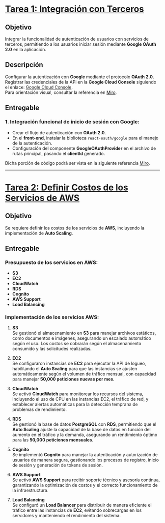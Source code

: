 # [Tarea 1: Integración con Terceros](https://miro.com/app/board/uXjVLHLyKvA=/?openCardPanel=3458764606331717222)

## Objetivo
Integrar la funcionalidad de autenticación de usuarios con servicios de terceros, permitiendo a los usuarios iniciar sesión mediante **Google OAuth 2.0** en la aplicación.

## Descripción
Configurar la autenticación con **Google** mediante el protocolo **OAuth 2.0**.  
Registrar las credenciales de la API en la **Google Cloud Console** siguiendo el enlace: [Google Cloud Console](https://console.cloud.google.com/apis/credentials?project=tms-unab).  
Para orientación visual, consultar la referencia en [Miro](https://miro.com/app/board/uXjVLHLyKvA=/?moveToWidget=3458764606336884985&cot=14).

## Entregable

### 1. **Integración funcional de inicio de sesión con Google:**
- Crear el flujo de autenticación con **OAuth 2.0**.
- En el **front-end**, instalar la biblioteca `react-oauth/google` para el manejo de la autenticación.
- Configuración del componente **GoogleOAuthProvider** en el archivo de rutas principal, pasando el **clientId** generado.

Dicha porción de código podrá ser vista en la siguiente referencia [Miro](https://miro.com/app/board/uXjVLHLyKvA=/?moveToWidget=3458764606857121516&cot=14).

---

# [Tarea 2: Definir Costos de los Servicios de AWS](https://miro.com/app/board/uXjVLHLyKvA=/?openCardPanel=3458764606331717300)

## Objetivo
Se requiere definir los costos de los servicios de **AWS**, incluyendo la implementación de **Auto Scaling**.

## Entregable

### Presupuesto de los servicios en AWS:
- **S3**
- **EC2**
- **CloudWatch**
- **RDS**
- **Cognito**
- **AWS Support**
- **Load Balancing**

### Implementación de los servicios AWS:

1. **S3**  
   Se gestionó el almacenamiento en **S3** para manejar archivos estáticos, como documentos e imágenes, asegurando un escalado automático según el uso. Los costos se cobrarán según el almacenamiento consumido y las solicitudes realizadas.

2. **EC2**  
   Se configuraron instancias de **EC2** para ejecutar la API de logueo, habilitando el **Auto Scaling** para que las instancias se ajusten automáticamente según el volumen de tráfico mensual, con capacidad para manejar **50,000 peticiones nuevas por mes**.

3. **CloudWatch**  
   Se activó **CloudWatch** para monitorear los recursos del sistema, incluyendo el uso de CPU en las instancias EC2, el tráfico de red, y establecer alertas automáticas para la detección temprana de problemas de rendimiento.

4. **RDS**  
   Se gestionó la base de datos **PostgreSQL** con **RDS**, permitiendo que el **Auto Scaling** ajuste la capacidad de la base de datos en función del aumento en el tráfico y la demanda, asegurando un rendimiento óptimo para las **50,000 peticiones mensuales**.

5. **Cognito**  
   Se implementó **Cognito** para manejar la autenticación y autorización de usuarios de manera segura, gestionando los procesos de registro, inicio de sesión y generación de tokens de sesión.

6. **AWS Support**  
   Se activó **AWS Support** para recibir soporte técnico y asesoría continua, garantizando la optimización de costos y el correcto funcionamiento de la infraestructura.

7. **Load Balancing**  
   Se configuró un **Load Balancer** para distribuir de manera eficiente el tráfico entre las instancias de **EC2**, evitando sobrecargas en los servidores y manteniendo el rendimiento del sistema.
